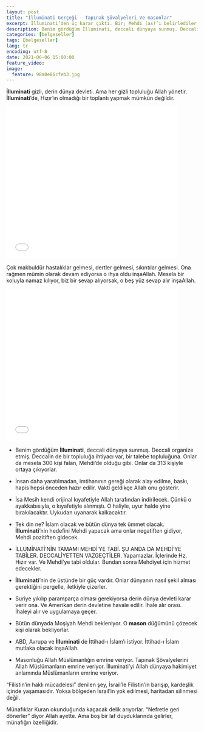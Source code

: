 ```yaml
---
layout: post
title: "İlluminati Gerçeği - Tapınak Şövalyeleri Ve masonlar"
excerpt: İlluminati’den üç karar çıktı. Bir; Mehdi (as)’ı belirlediler, Mehdi şudur dediler. İki; İsa Mesih (as) şu dediler. Üç; dünyaya İslam’ın hakim olmasına karar verdi İlluminati.
description: Benim gördüğüm İlluminati, deccali dünyaya sunmuş. Deccali organize etmiş. Deccalin de bir topluluğa ihtiyacı var, bir talebe topluluğuna. Onlar da mesela 300 kişi falan, Mehdi’de olduğu gibi. Onlar da 313 kişiyle ortaya çıkıyorlar. 
categories: [belgeseller]
tags: [belgeseller]
lang: tr
encoding: utf-8
date: 2021-06-06 15:00:00
feature_video: 
image:
  feature: 98a0e86cfeb3.jpg
---
```


**İlluminati** gizli, derin dünya devleti. Ama her gizli topluluğu Allah yönetir. **İlluminati**’de, Hızır’ın olmadığı bir toplantı yapmak mümkün değildir.

<iframe src="//e.pcloud.link/publink/show?code=XZNPjVZzSH4KokpB35zMw74oVGpPfFcMR8X" scrolling="no" frameborder="0" width="450" height="400" allowfullscreen="true" webkitallowfullscreen="true" mozallowfullscreen="true"></iframe>

Çok makbuldür hastalıklar gelmesi, dertler gelmesi, sıkıntılar gelmesi. Ona rağmen mümin olarak devam ediyorsa o ihya oldu inşaAllah. Mesela bir koluyla namaz kılıyor, biz bir sevap alıyorsak, o beş yüz sevap alır inşaAllah.


<iframe src="//e.pcloud.link/publink/show?code=XZ1CjVZyVmPmUeKQoyjMFXtzdrNOfqLDKvy" scrolling="no" frameborder="0" width="450" height="400" allowfullscreen="true" webkitallowfullscreen="true" mozallowfullscreen="true"></iframe>

- Benim gördüğüm **İlluminati**, deccali dünyaya sunmuş. Deccali organize etmiş. Deccalin de bir topluluğa ihtiyacı var, bir talebe topluluğuna. Onlar da mesela 300 kişi falan, Mehdi’de olduğu gibi. Onlar da 313 kişiyle ortaya çıkıyorlar.

- İnsan daha yaratılmadan, imtihanının gereği olarak alay edilme, baskı, hapis hepsi önceden hazır edilir. Vakti geldikçe Allah onu gösterir.

- İsa Mesih kendi orijinal kıyafetiyle Allah tarafından indirilecek. Çünkü o ayakkabısıyla, o kıyafetiyle alınmıştı. O haliyle, uyur halde yine bırakılacaktır. Uykudan uyanarak kalkacaktır.

- Tek din ne? İslam olacak ve bütün dünya tek ümmet olacak. **İlluminati**’nin hedefini Mehdi yapacak ama onlar negatiften gidiyor, Mehdi pozitiften gidecek.

- İLLUMİNATİ’NİN TAMAMI MEHDİ’YE TABİ. ŞU ANDA DA MEHDİ’YE TABİLER. DECCALİYETTEN VAZGEÇTİLER. Yapamazlar. İçlerinde Hz. Hızır var. Ve Mehdi’ye tabi oldular. Bundan sonra Mehdiyet için hizmet edecekler.

- **İlluminati**’nin de üstünde bir güç vardır. Onlar dünyanın nasıl şekil alması gerektiğini pergelle, iletkiyle çizerler.


- Suriye yıkılıp paramparça olması gerekiyorsa derin dünya devleti karar verir ona. Ve Amerikan derin devletine havale edilir. İhale alır orası. İhaleyi alır ve uygulamaya geçer.

- Bütün dünyada Moşiyah Mehdi bekleniyor. O **mason** düğümünü çözecek kişi olarak bekliyorlar.

- ABD, Avrupa ve **İlluminati** de İttihad-ı İslam’ı istiyor. İttihad-ı İslam mutlaka olacak inşaAllah.

- Masonluğu Allah Müslümanlığın emrine veriyor. Tapınak Şövalyelerini Allah Müslümanların emrine veriyor. İlluminati’yi Allah dünyaya hakimiyet anlamında Müslümanların emrine veriyor.


“Filistin’in haklı mücadelesi” denilen şey, İsrail’le Filistin’in barışıp, kardeşlik içinde yaşamasıdır. Yoksa bölgeden İsrail’in yok edilmesi, haritadan silinmesi değil.

Münafıklar Kuran okunduğunda kaçacak delik arıyorlar. “Nefretle geri dönerler” diyor Allah ayette. Ama boş bir laf duyduklarında gelirler, münafığın özelliğidir.
